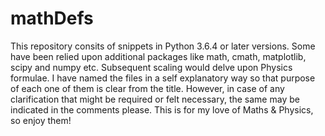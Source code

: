 # mathDefs
This repository consits of snippets in Python 3.6.4 or later versions. Some have been relied upon additional packages like math, cmath, matplotlib, scipy and numpy etc.
Subsequent scaling would delve upon Physics formulae.
I have named the files in a self explanatory way so that purpose of each one of them is clear from the title. However, in case of any clarification that might be required or felt necessary, the same may be indicated in the comments please.
This is for my love of Maths & Physics, so enjoy them!
